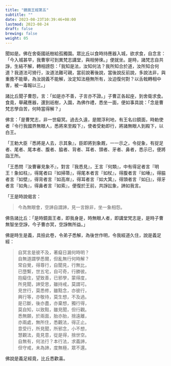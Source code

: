 ```yaml
---
title: "鏡面王經第五"
subtitle: ""
date: 2023-08-23T10:39:46+08:00
lastmod: 2023-08-24
draft: false
brewing: false
weight: 05
---
```



聞如是。佛在舍衛國祇樹給孤獨園。眾比丘以食時持應器入城，欲求食，自念言：「今入城甚早，我曹寧可到異梵志講堂，與相勞徠。」便就坐。是時，諸梵志自共諍，生結不解，轉相謗怨：「我知是法，汝知何法？我所知合於道，汝所知合何道？我道法可猗行，汝道法難可親，當前說著後說，當後說反前說，多說法非，與重擔不能舉，為汝說義不能解，汝定知法極無所有，汝迫復何對？以舌戟轉相中害，被一毒報以三。」

諸比丘聞子曹怨，言：「如是亦不善，子言亦不證。」子曹正各起座，到舍衛求食。食竟，舉藏應器，還到祇樹，入園，為佛作禮，悉坐一面，便如事具說：「念是曹梵志學自苦，何時當得解？」

佛言：「是曹梵志，非一世癡冥。過去久遠，是閻浮利地，有王名曰鏡面，時勅使者『令行我國界無眼人，悉將來至殿下』，使者受勅即行，將諸無眼人到殿下，以白王。

「王勅大臣『悉將是人去，示其象』，臣即將到象厩，一一示之，令捉象，有捉足者、尾者、尾本者、腹者、脇者、背者、耳者、頭者、牙者、鼻者，悉示已，便將詣王所。

「王悉問『汝曹審見象不』，對言『我悉見』，王言『何類』，中有得足者言『明王！象如柱』，得尾者曰『如掃箒』，得尾本者言『如杖』，得腹者言『如埵』，得脇者言『如壁』，得背者言『如高岸』，得耳者言『如大箕』，得頭者言『如臼』，得牙者言『如角』，得鼻者言『如索』，便復於王前，共諍訟象，諦如我言。

「王是時說偈言：

> 今為無眼會，空諦自謂諦，見一言餘非，坐一象相怨。

佛告諸比丘：「是時鏡面王者，即我身是，時無眼人者，即講堂梵志是，是時子曹無智坐空諍，今子曹亦冥，空諍無所益。」

佛是時生是義，具撿此卷，令弟子悉解，為後世作明，令我經道久住，說是義足經：

> 自冥言是彼不及，著癡日漏何時明？  
> 自無道謂學悉爾，但亂無行何時解？  
> 常自覺，得尊行，自聞見，行無比，  
> 已墮繫，世五宅，自可奇，行勝彼。  
> 抱癡住，望致善，已邪學，蒙得度，  
> 所見聞，諦受思，雖持戒，莫謂可。  
> 見世行，莫悉修，雖黠念，亦彼行，  
> 興行等，亦敬待，莫生想，不及過。  
> 是已斷，後亦盡，亦棄想，獨行得，  
> 莫自知，以致黠，雖見聞，但行觀。  
> 悉無願，於兩面，胎亦胎，捨遠離，  
> 亦兩處，無所住，悉觀法，得正止。  
> 意受行，所見聞，所邪念，小不想，  
> 慧觀法，竟見意，從是得，捨世空。  
> 自無有，何法行？本行法，求義諦，  
> 但守戒，未為諦，度無極，眾不還。

佛說是義足經竟，比丘悉歡喜。